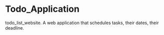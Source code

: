 # Todo_Application
todo_list_website. 
A web application that schedules tasks, their dates, their deadline.


